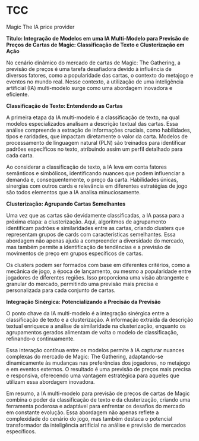 # TCC
 Magic The IA price provider


 **Título: Integração de Modelos em uma IA Multi-Modelo para Previsão de Preços de Cartas de Magic: Classificação de Texto e Clusterização em Ação**

No cenário dinâmico do mercado de cartas de Magic: The Gathering, a previsão de preços é uma tarefa desafiadora devido à influência de diversos fatores, como a popularidade das cartas, o contexto do metajogo e eventos no mundo real. Nesse contexto, a utilização de uma inteligência artificial (IA) multi-modelo surge como uma abordagem inovadora e eficiente.

**Classificação de Texto: Entendendo as Cartas**

A primeira etapa da IA multi-modelo é a classificação de texto, na qual modelos especializados analisam a descrição textual das cartas. Essa análise compreende a extração de informações cruciais, como habilidades, tipos e raridades, que impactam diretamente o valor da carta. Modelos de processamento de linguagem natural (PLN) são treinados para identificar padrões específicos no texto, atribuindo assim um perfil detalhado para cada carta.

Ao considerar a classificação de texto, a IA leva em conta fatores semânticos e simbólicos, identificando nuances que podem influenciar a demanda e, consequentemente, o preço da carta. Habilidades únicas, sinergias com outros cards e relevância em diferentes estratégias de jogo são todos elementos que a IA analisa minuciosamente.

**Clusterização: Agrupando Cartas Semelhantes**

Uma vez que as cartas são devidamente classificadas, a IA passa para a próxima etapa: a clusterização. Aqui, algoritmos de agrupamento identificam padrões e similaridades entre as cartas, criando clusters que representam grupos de cards com características semelhantes. Essa abordagem não apenas ajuda a compreender a diversidade do mercado, mas também permite a identificação de tendências e a previsão de movimentos de preço em grupos específicos de cartas.

Os clusters podem ser formados com base em diferentes critérios, como a mecânica de jogo, a época de lançamento, ou mesmo a popularidade entre jogadores de diferentes regiões. Isso proporciona uma visão abrangente e granular do mercado, permitindo uma previsão mais precisa e personalizada para cada conjunto de cartas.

**Integração Sinérgica: Potencializando a Precisão da Previsão**

O ponto chave da IA multi-modelo é a integração sinérgica entre a classificação de texto e a clusterização. A informação extraída da descrição textual enriquece a análise de similaridade na clusterização, enquanto os agrupamentos gerados alimentam de volta o modelo de classificação, refinando-o continuamente.

Essa interação contínua entre os modelos permite à IA capturar nuances complexas do mercado de Magic: The Gathering, adaptando-se dinamicamente às mudanças nas preferências dos jogadores, no metajogo e em eventos externos. O resultado é uma previsão de preços mais precisa e responsiva, oferecendo uma vantagem estratégica para aqueles que utilizam essa abordagem inovadora.

Em resumo, a IA multi-modelo para previsão de preços de cartas de Magic combina o poder da classificação de texto e da clusterização, criando uma ferramenta poderosa e adaptável para enfrentar os desafios do mercado em constante evolução. Essa abordagem não apenas reflete a complexidade do cenário do jogo, mas também destaca o potencial transformador da inteligência artificial na análise e previsão de mercados específicos.
